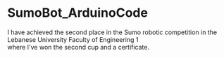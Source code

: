 # SumoBot_ArduinoCode
I have achieved the second place in the Sumo robotic competition in the Lebanese University Faculty of Engineering 1  
where I've won the second cup and a certificate.
